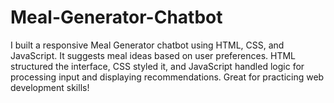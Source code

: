# Meal-Generator-Chatbot
I built a responsive Meal Generator chatbot using HTML, CSS, and JavaScript. It suggests meal ideas based on user preferences. HTML structured the interface, CSS styled it, and JavaScript handled logic for processing input and displaying recommendations. Great for practicing web development skills!
